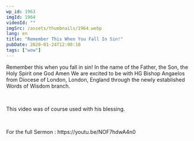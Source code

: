 ```yaml
---
wp_id: 1963
imgId: 1964
videoId: ""
imgSrc: /assets/thumbnails/1964.webp
lang: en
title: "Remember This When You Fall In Sin!"
pubDate: 2020-01-24T12:00:10
tags: ["wow"]
---
```


<p>Remember this when you fall in sin! In the name of the Father, the Son, the Holy Spirit one God Amen We are excited to be with HG Bishop Angaelos from Diocese of London, London, England through the newly established Words of Wisdom branch.</p>
<p>&nbsp;</p>
<p>This video was of course used with his blessing.</p>
<p>&nbsp;</p>
<p>For the full Sermon : https://youtu.be/NOF7hdwA4n0</p>
